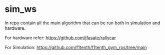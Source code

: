 # sim_ws

In repo contain all the main algorithm that can be run both in simulation and hardware. 

For hardware refer:
https://github.com/jfasate/rallycar

For Simulation:
https://github.com/f1tenth/f1tenth_gym_ros/tree/main

